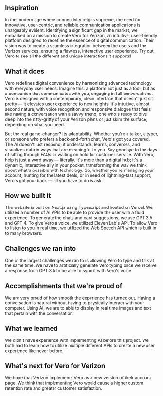 ## Inspiration
In the modern age where connectivity reigns supreme, the need for innovative, user-centric, and reliable communication applications is unarguably evident. Identifying a significant gap in the market, we embarked on a mission to create Vero for Verizon, an intuitive, user-friendly platform designed to redefine the essence of digital communication. Their vision was to create a seamless integration between the users and the Verizon services, ensuring a flawless, interactive user experience. Try out Vero to see all the different and unique interactions it supports!

## What it does
Vero redefines digital convenience by harmonizing advanced technology with everyday user needs. Imagine this: a platform not just as a tool, but as a companion that communicates with you, engaging in full conversations. Vero is designed with a contemporary, clean interface that doesn't just sit pretty — it elevates user experience to new heights. It's intuitive, almost second nature, with voice recognition and responsive dialogue that feels like having a conversation with a savvy friend, one who's ready to dive deep into the nitty-gritty of your Verizon plans or just skim the surface, depending on what you need.

But the real game-changer? Its adaptability. Whether you're a talker, a typer, or someone who prefers a back-and-forth chat, Vero's got you covered. The AI doesn't just respond; it understands, learns, converses, and visualizes data in ways that are meaningful to you. Say goodbye to the days of sifting through FAQs or waiting on hold for customer service. With Vero, help is just a word away — literally. It's more than a digital hub; it's a dynamic, interactive ally in your pocket, transforming the way we think about what's possible with technology. So, whether you're managing your account, hunting for the latest deals, or in need of lightning-fast support, Vero's got your back — all you have to do is ask.

## How we built it
The website is built on Next.js using Typescript and hosted on Vercel. We utilized a number of AI APIs to be able to provide the user with a fluid experience. To generate the chats and card suggestions, we use GPT 3.5 and GPT 4. To give Vero a voice, we utilized Eleven Lab's API. To allow Vero to listen to you in real time, we utilized the Web Speech API which is built in to many browsers.

## Challenges we ran into
One of the largest challenges we ran to is allowing Vero to type and talk at the same time. We have to artificially generate Vero typing once we receive a response from GPT 3.5 to be able to sync it with Vero's voice.

## Accomplishments that we're proud of
We are very proud of how smooth the experience has turned out. Having a conversation is natural without having to physically interact with your computer. Using AI, we are to able to display in real time images and text that pertain with the conversation. 

## What we learned
We didn't have experience with implementing AI before this project. We both had to learn how to utilize multiple different APIs to create a new user experience like never before.

## What's next for Vero for Verizon
We hope that Verizon implements Vero as a new version of their account page. We think that implementing Vero would cause a higher custom retention rate and greater customer satisfaction.
